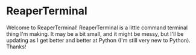 # ReaperTerminal
Welcome to ReaperTerminal! ReaperTerminal is a little command terminal thing I'm making. It may be a bit small,
and it might be messy,
but I'll be updating as I get better and better at Python (I'm still very new to Python). Thanks!
